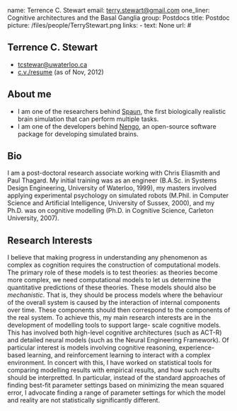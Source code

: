 name: Terrence C. Stewart
email: terry.stewart@gmail.com
one_liner: Cognitive architectures and the Basal Ganglia
group: Postdocs
title: Postdoc
picture: /files/people/TerryStewart.png
links:
    - text: None
      url: #

## Terrence C. Stewart

  * tcstewar@uwaterloo.ca
  * [c.v./resume](http://www.nengo.ca/sites/nengo.ca/files/2012Nov-Stewart-cv.pdf) (as of Nov, 2012)

## About me

  * I am one of the researchers behind [Spaun](http://nengo.ca/build-a-brain/spaunvideos), the first biologically realistic brain simulation that can perform multiple tasks.
  * I am one of the developers behind [Nengo](http://nengo.ca), an open-source software package for developing simulated brains.

## Bio

I am a post-doctoral research associate working with Chris Eliasmith and Paul
Thagard. My initial training was as an engineer (B.A.Sc. in Systems Design
Engineering, University of Waterloo, 1999), my masters involved applying
experimental psychology on simulated robots (M.Phil. in Computer Science and
Artificial Intelligence, University of Sussex, 2000), and my Ph.D. was on
cognitive modelling (Ph.D. in Cognitive Science, Carleton University, 2007).

## Research Interests

I believe that making progress in understanding any phenomenon as complex as
cognition requires the construction of computational models. The primary role
of these models is to test theories: as theories become more complex, we need
computational models to let us determine the quantitative predictions of these
theories. These models should also be _mechanistic_. That is, they should be
process models where the behaviour of the overall system is caused by the
interaction of internal components over time. These components should then
correspond to the components of the real system. To achieve this, my main
research interests are in the development of modelling tools to support large-
scale cognitive models. This has involved both high-level cognitive
architectures (such as ACT-R) and detailed neural models (such as the Neural
Engineering Framework). Of particular interest is models involving cognitive
reasoning, experience-based learning, and reinforcement learning to interact
with a complex environment. In concert with this, I have worked on statistical
tools for comparing modelling results with empirical results, and how such
results should be interpretted. In particular, instead of the standard
approaches of finding best-fit parameter settings based on minimizing the mean
squared error, I advocate finding a range of parameter settings for which the
model and reality are not statistically significantly different.
